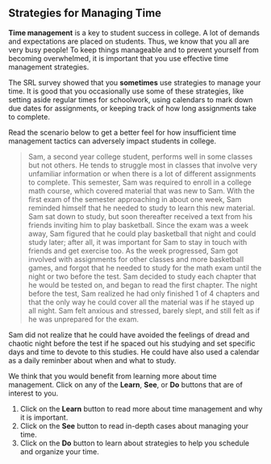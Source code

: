 ## Strategies for Managing Time

**Time management** is a key to student success in college. A lot of demands and expectations are placed on students. Thus, we know that you all are very busy people! To keep things manageable and to prevent yourself from becoming overwhelmed, it is important that you use effective time management strategies. 

The SRL survey showed that you **sometimes** use strategies to manage your time. It is good that you occasionally use some of these strategies, like setting aside regular times for schoolwork, using calendars to mark down due dates for assignments, or keeping track of how long assignments take to complete.

Read the scenario below to get a better feel for how insufficient time management tactics can adversely impact students in college.

> Sam, a second year college student, performs well in some classes but not others. He tends to struggle most in classes that involve very unfamiliar information or when there is a lot of different assignments to complete. This semester, Sam was required to enroll in a college math course, which covered material that was new to Sam. With the first exam of the semester approaching in about one week, Sam reminded himself that he needed to study to learn this new material. Sam sat down to study, but soon thereafter received a text from his friends inviting him to play basketball. Since the exam was a week away, Sam figured that he could play basketball that night and could study later; after all, it was important for Sam to stay in touch with friends and get exercise too. As the week progressed, Sam got involved with assignments for other classes and more basketball games, and forgot that he needed to study for the math exam until the night or two before the test. Sam decided to study each chapter that he would be tested on, and began to read the first chapter. The night before the test, Sam realized he had only finished 1 of 4 chapters and that the only way he could cover all the material was if he stayed up all night. Sam felt anxious and stressed, barely slept, and still felt as if he was unprepared for the exam.

Sam did not realize that he could have avoided the feelings of dread and chaotic night before the test if he spaced out his studying and set specific days and time to devote to this studies. He could have also used a calendar as a daily reminber about when and what to study.   

We think that you would benefit from learning more about time management. Click on any of the **Learn**, **See**, or **Do** buttons that are of interest to you. 

1. Click on the **Learn** button to read more about time management and why it is important.
2. Click on the **See** button to read in-depth cases about managing your time. 
3. Click on the **Do** button to learn about strategies to help you schedule and organize your time.
  

